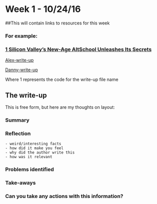 # Week 1 - 10/24/16

##This will contain links to resources for this week

### For example:

### [1 Silicon Valley’s New-Age AltSchool Unleashes Its Secrets](https://www.wired.com/2016/10/altschool-shares-secrets-outside-educators/) 

[Alex-write-up](write-ups/alex-1.md)


[Danny-write-up](write-ups/danny-1.md)

Where 1 represents the code for the write-up file name


## The write-up

This is free form, but here are my thoughts on layout:

### Summary


### Reflection
	- weird/interesting facts
	- how did it make you feel
	- why did the author write this
	- how was it relevant


### Problems identified


### Take-aways


### Can you take any actions with this information?
